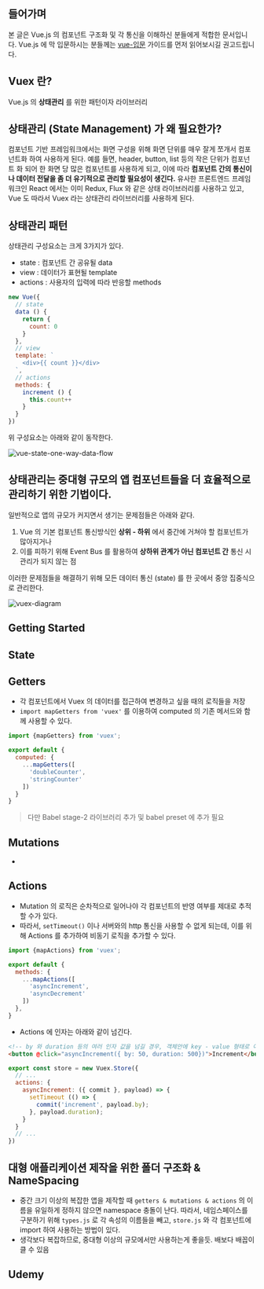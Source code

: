 ## 들어가며
본 글은 Vue.js 의 컴포넌트 구조화 및 각 통신을 이해하신 분들에게 적합한 문서입니다.
Vue.js 에 막 입문하시는 분들께는 [vue-입문](https://joshua1988.github.io/web_dev/vuejs-tutorial-for-beginner/) 가이드를 먼저 읽어보시길 권고드립니다.

## Vuex 란?
Vue.js 의 **상태관리** 를 위한 패턴이자 라이브러리

## 상태관리 (State Management) 가 왜 필요한가?
컴포넌트 기반 프레임워크에서는 화면 구성을 위해 화면 단위를 매우 잘게 쪼개서 컴포넌트화 하여 사용하게 된다. 예를 들면, header, button, list 등의 작은 단위가 컴포넌트 화 되어 한 화면 당 많은 컴포넌트를 사용하게 되고, 이에 따라 **컴포넌트 간의 통신이나 데이터 전달을 좀 더 유기적으로 관리할 필요성이 생긴다.** 유사한 프론트엔드 프레임워크인 React 에서는 이미 Redux, Flux 와 같은 상태 라이브러리를 사용하고 있고, Vue 도 따라서 Vuex 라는 상태관리 라이브러리를 사용하게 된다.

## 상태관리 패턴
상태관리 구성요소는 크게 3가지가 있다.

- state : 컴포넌트 간 공유될 data
- view : 데이터가 표현될 template
- actions : 사용자의 입력에 따라 반응할 methods

```jsx
new Vue({
  // state
  data () {
    return {
      count: 0
    }
  },
  // view
  template: `
    <div>{{ count }}</div>
  `,
  // actions
  methods: {
    increment () {
      this.count++
    }
  }
})
```

위 구성요소는 아래와 같이 동작한다.

![vue-state-one-way-data-flow]()

## 상태관리는 중대형 규모의 앱 컴포넌트들을 더 효율적으로 관리하기 위한 기법이다.

일반적으로 앱의 규모가 커지면서 생기는 문제점들은 아래와 같다.

1. Vue 의 기본 컴포넌트 통신방식인 **상위 - 하위** 에서 중간에 거쳐야 할 컴포넌트가 많아지거나
2. 이를 피하기 위해 Event Bus 를 활용하여 **상하위 관계가 아닌 컴포넌트 간** 통신 시 관리가 되지 않는 점

이러한 문제점들을 해결하기 위해 모든 데이터 통신 (state) 를 한 곳에서 중앙 집중식으로 관리한다.

![vuex-diagram]()

## Getting Started


## State


## Getters
- 각 컴포넌트에서 Vuex 의 데이터를 접근하여 변경하고 싶을 때의 로직들을 저장
- `import mapGetters from 'vuex'` 를 이용하여 computed 의 기존 메서드와 함께 사용할 수 있다.

```js
import {mapGetters} from 'vuex';

export default {
  computed: {
    ...mapGetters([
      'doubleCounter',
      'stringCounter'
    ])
  }
}
```

> 다만 Babel stage-2 라이브러리 추가 및 babel preset 에 추가 필요

## Mutations
-


## Actions
- Mutation 의 로직은 순차적으로 일어나야 각 컴포넌트의 반영 여부를 제대로 추적할 수가 있다.
- 따라서, `setTimeout()` 이나 서버와의 http 통신을 사용할 수 없게 되는데, 이를 위해 Actions 를 추가하여 비동기 로직을 추가할 수 있다.

```js
import {mapActions} from 'vuex';

export default {
  methods: {
    ...mapActions([
      'asyncIncrement',
      'asyncDecrement'
    ])
  },
}
```

- Actions 에 인자는 아래와 같이 넘긴다.

```html
<!-- by 와 duration 등의 여러 인자 값을 넘길 경우, 객체안에 key - value 형태로 여러 값을 넘길 수 있다 -->
<button @click="asyncIncrement({ by: 50, duration: 500})">Increment</button>
```

```js
export const store = new Vuex.Store({
  // ...
  actions: {
    asyncIncrement: ({ commit }, payload) => {
      setTimeout (() => {
        commit('increment', payload.by);
      }, payload.duration);
    }
  }
  // ...
})
```

## 대형 애플리케이션 제작을 위한 폴더 구조화 & NameSpacing
- 중간 크기 이상의 복잡한 앱을 제작할 때 `getters & mutations & actions` 의 이름을 유일하게 정하지 않으면 namespace 충돌이 난다. 따라서, 네임스페이스를 구분하기 위해 `types.js` 로 각 속성의 이름들을 빼고, `store.js` 와 각 컴포넌트에 import 하여 사용하는 방법이 있다.
- 생각보다 복잡하므로, 중대형 이상의 규모에서만 사용하는게 좋을듯. 배보다 배꼽이 클 수 있음

## Udemy
